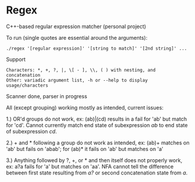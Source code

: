 # Regex
C++-based regular expression matcher (personal project)

To run (single quotes are essential around the arguments):

    ./regex '[regular expression]' '[string to match]' '[2nd string]' ...

Support

    Characters: *, +, ?, |, \[ - ], \\, ( ) with nesting, and concatenation
    Other: variadic argument list, -h or --help to display usage/characters

Scanner done, parser in progress

All (except grouping) working mostly as intended, current issues:

1.) OR'd groups do not work, ex: (ab)|(cd) results in a fail for 'ab' but match for 'cd'. Cannot currently match end state of subexpression _ab_ to end state of subexpression _cd_.

2.) + and * following a group do not work as intended, ex: (ab)+ matches on 'ab' but fails on 'abab'; for (ab)* it fails on 'ab' but matches on 'a'

3.) Anything followed by ?, +, or * and then itself does not properly work, ex: a?a fails for 'a' but matches on 'aa'. NFA cannot tell the difference between first state resulting from _a?_ or second concatenation state from _a_.
